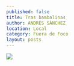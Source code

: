 ```yaml
---
published: false
title: Tras bambalinas
author: ANDRÉS SÁNCHEZ
location: Local
category: Fuera de Foco
layout: posts
---
```


![](http://i.imgur.com/86QSB0Lm.jpg)
